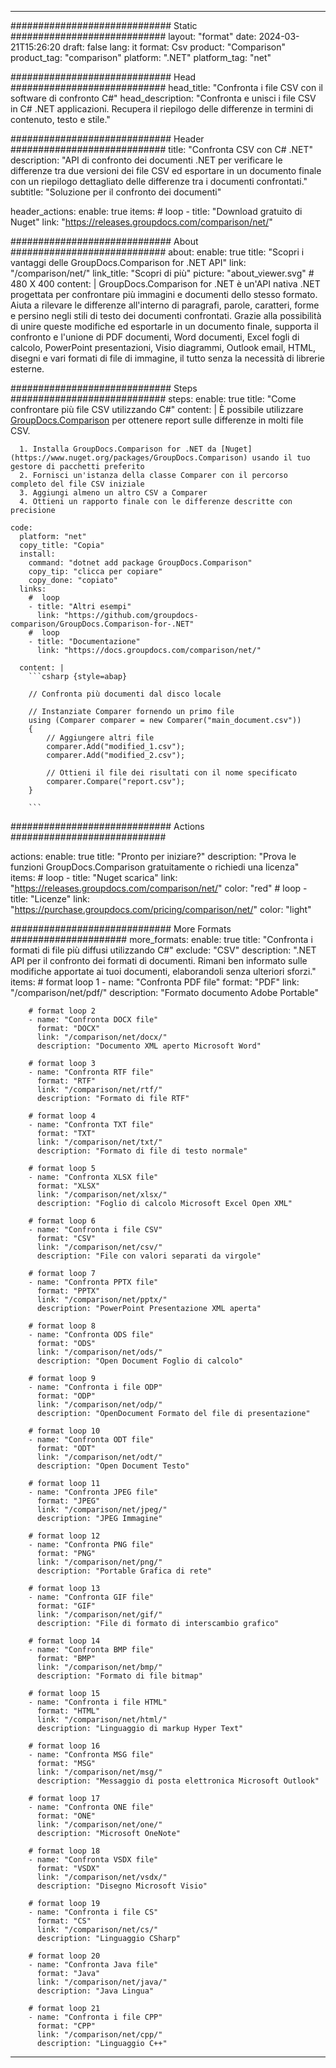 
---
############################# Static ############################
layout: "format"
date:  2024-03-21T15:26:20
draft: false
lang: it
format: Csv
product: "Comparison"
product_tag: "comparison"
platform: ".NET"
platform_tag: "net"

############################# Head ############################
head_title: "Confronta i file CSV con il software di confronto C#"
head_description: "Confronta e unisci i file CSV in C# .NET applicazioni. Recupera il riepilogo delle differenze in termini di contenuto, testo e stile."

############################# Header ############################
title: "Confronta CSV con C# .NET" 
description: "API di confronto dei documenti .NET per verificare le differenze tra due versioni dei file CSV ed esportare in un documento finale con un riepilogo dettagliato delle differenze tra i documenti confrontati."
subtitle: "Soluzione per il confronto dei documenti" 

header_actions:
  enable: true
  items:
    #  loop
    - title: "Download gratuito di Nuget"
      link: "https://releases.groupdocs.com/comparison/net/"
      
############################# About ############################
about:
    enable: true
    title: "Scopri i vantaggi delle GroupDocs.Comparison for .NET API"
    link: "/comparison/net/"
    link_title: "Scopri di più"
    picture: "about_viewer.svg" # 480 X 400
    content: |
       GroupDocs.Comparison for .NET è un'API nativa .NET progettata per confrontare più immagini e documenti dello stesso formato. Aiuta a rilevare le differenze all'interno di paragrafi, parole, caratteri, forme e persino negli stili di testo dei documenti confrontati. Grazie alla possibilità di unire queste modifiche ed esportarle in un documento finale, supporta il confronto e l'unione di PDF documenti, Word documenti, Excel fogli di calcolo, PowerPoint presentazioni, Visio diagrammi, Outlook email, HTML, disegni e vari formati di file di immagine, il tutto senza la necessità di librerie esterne.

############################# Steps ############################
steps:
    enable: true
    title: "Come confrontare più file CSV utilizzando C#"
    content: |
      È possibile utilizzare [GroupDocs.Comparison](https://products.groupdocs.com/comparison/net/) per ottenere report sulle differenze in molti file CSV.
      
      1. Installa GroupDocs.Comparison for .NET da [Nuget](https://www.nuget.org/packages/GroupDocs.Comparison) usando il tuo gestore di pacchetti preferito
      2. Fornisci un'istanza della classe Comparer con il percorso completo del file CSV iniziale
      3. Aggiungi almeno un altro CSV a Comparer
      4. Ottieni un rapporto finale con le differenze descritte con precisione
   
    code:
      platform: "net"
      copy_title: "Copia"
      install:
        command: "dotnet add package GroupDocs.Comparison"
        copy_tip: "clicca per copiare"
        copy_done: "copiato"
      links:
        #  loop
        - title: "Altri esempi"
          link: "https://github.com/groupdocs-comparison/GroupDocs.Comparison-for-.NET"
        #  loop
        - title: "Documentazione"
          link: "https://docs.groupdocs.com/comparison/net/"
          
      content: |
        ```csharp {style=abap}

        // Confronta più documenti dal disco locale

        // Instanziate Comparer fornendo un primo file
        using (Comparer comparer = new Comparer("main_document.csv"))
        {
            // Aggiungere altri file
        	comparer.Add("modified_1.csv");
            comparer.Add("modified_2.csv");

            // Ottieni il file dei risultati con il nome specificato
            comparer.Compare("report.csv"); 
        }
        
        ```            

############################# Actions ############################

actions:
  enable: true
  title: "Pronto per iniziare?"
  description: "Prova le funzioni GroupDocs.Comparison gratuitamente o richiedi una licenza"
  items:
    #  loop
    - title: "Nuget scarica"
      link: "https://releases.groupdocs.com/comparison/net/"
      color: "red"
        #  loop
    - title: "Licenze"
      link: "https://purchase.groupdocs.com/pricing/comparison/net/"
      color: "light"


############################# More Formats #####################
more_formats:
    enable: true
    title: "Confronta i formati di file più diffusi utilizzando C#"
    exclude: "CSV"
    description: ".NET API per il confronto dei formati di documenti. Rimani ben informato sulle modifiche apportate ai tuoi documenti, elaborandoli senza ulteriori sforzi."
    items: 
        # format loop 1
        - name: "Confronta PDF file"
          format: "PDF"
          link: "/comparison/net/pdf/"
          description: "Formato documento Adobe Portable"

        # format loop 2
        - name: "Confronta DOCX file"
          format: "DOCX"
          link: "/comparison/net/docx/"
          description: "Documento XML aperto Microsoft Word"

        # format loop 3
        - name: "Confronta RTF file"
          format: "RTF"
          link: "/comparison/net/rtf/"
          description: "Formato di file RTF"

        # format loop 4
        - name: "Confronta TXT file"
          format: "TXT"
          link: "/comparison/net/txt/"
          description: "Formato di file di testo normale"

        # format loop 5
        - name: "Confronta XLSX file"
          format: "XLSX"
          link: "/comparison/net/xlsx/"
          description: "Foglio di calcolo Microsoft Excel Open XML"

        # format loop 6
        - name: "Confronta i file CSV"
          format: "CSV"
          link: "/comparison/net/csv/"
          description: "File con valori separati da virgole"

        # format loop 7
        - name: "Confronta PPTX file"
          format: "PPTX"
          link: "/comparison/net/pptx/"
          description: "PowerPoint Presentazione XML aperta"

        # format loop 8
        - name: "Confronta ODS file"
          format: "ODS"
          link: "/comparison/net/ods/"
          description: "Open Document Foglio di calcolo"

        # format loop 9
        - name: "Confronta i file ODP"
          format: "ODP"
          link: "/comparison/net/odp/"
          description: "OpenDocument Formato del file di presentazione"

        # format loop 10
        - name: "Confronta ODT file"
          format: "ODT"
          link: "/comparison/net/odt/"
          description: "Open Document Testo"

        # format loop 11
        - name: "Confronta JPEG file"
          format: "JPEG"
          link: "/comparison/net/jpeg/"
          description: "JPEG Immagine"

        # format loop 12
        - name: "Confronta PNG file"
          format: "PNG"
          link: "/comparison/net/png/"
          description: "Portable Grafica di rete"

        # format loop 13
        - name: "Confronta GIF file"
          format: "GIF"
          link: "/comparison/net/gif/"
          description: "File di formato di interscambio grafico"

        # format loop 14
        - name: "Confronta BMP file"
          format: "BMP"
          link: "/comparison/net/bmp/"
          description: "Formato di file bitmap"

        # format loop 15
        - name: "Confronta i file HTML"
          format: "HTML"
          link: "/comparison/net/html/"
          description: "Linguaggio di markup Hyper Text"

        # format loop 16
        - name: "Confronta MSG file"
          format: "MSG"
          link: "/comparison/net/msg/"
          description: "Messaggio di posta elettronica Microsoft Outlook"

        # format loop 17
        - name: "Confronta ONE file"
          format: "ONE"
          link: "/comparison/net/one/"
          description: "Microsoft OneNote"

        # format loop 18
        - name: "Confronta VSDX file"
          format: "VSDX"
          link: "/comparison/net/vsdx/"
          description: "Disegno Microsoft Visio"

        # format loop 19
        - name: "Confronta i file CS"
          format: "CS"
          link: "/comparison/net/cs/"
          description: "Linguaggio CSharp"

        # format loop 20
        - name: "Confronta Java file"
          format: "Java"
          link: "/comparison/net/java/"
          description: "Java Lingua"
          
        # format loop 21
        - name: "Confronta i file CPP"
          format: "CPP"
          link: "/comparison/net/cpp/"
          description: "Linguaggio C++"
---